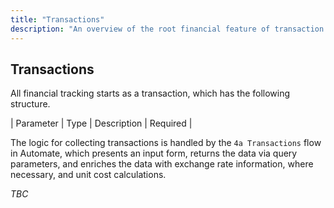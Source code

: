 ```yaml
---
title: "Transactions"
description: "An overview of the root financial feature of transaction tracking."
---
```


## Transactions

All financial tracking starts as a transaction, which has the following structure.

| Parameter | Type | Description | Required |


The logic for collecting transactions is handled by the `4a Transactions` flow in Automate, which presents an input form, returns the data via query parameters, and enriches the data with exchange rate information, where necessary, and unit cost calculations.

_TBC_
